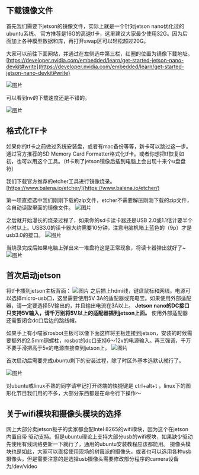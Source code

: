 

## 下载镜像文件
首先我们需要下jetson的镜像文件，实际上就是一个针对jetson nano优化过的ubuntu系统。
官方推荐是16G的高速tf卡，这里建议大家最少使用32G。因为后面加上各种模型数据和库，再打开swap区可以轻松超过20G。

大家可以前往下面网站，并通过在左侧选中第三栏，红圈的位置为镜像下载地址。
[https://developer.nvidia.com/embedded/learn/get-started-jetson-nano-devkit#write](https://developer.nvidia.com/embedded/learn/get-started-jetson-nano-devkit#write)

![图片](https://uploader.shimo.im/f/BQJCAnsCDAcn9Q1X.png!thumbnail)

可以看到nv的下载速度还是不错的。

![图片](https://uploader.shimo.im/f/kjSR4UwqplcPMObd.png!thumbnail)

## 格式化TF卡
如果你的tf卡之前做过系统安装盘，或者有mac备份等等，新卡可以跳过这一步。通过官方推荐的SD Memory Card Formatter格式化tf卡。或者你想把tf恢复如初，也可以用这个工具。（tf卡刷了jetson镜像后插到电脑上会出现十来个u盘盘符）

我们下载官方推荐的etcher工具进行镜像烧录。
[https://www.balena.io/etcher/](https://www.balena.io/etcher/)

第一项直接选中我们刚刚下载的zip文件，etcher不需要解压刚刚下载的zip文件，会自动读取里面的镜像文件。
![图片](https://uploader.shimo.im/f/1AkwRmaHaagBOnFE.png!thumbnail)

之后就开始漫长的烧录过程了，如果你的sd卡读卡器还是USB 2.0或1.1估计要半个小时以上。USB3.0的读卡器大约需要10分钟，注意电脑机箱上蓝色的（9p）才是usb3.0的接口。
![图片](https://uploader.shimo.im/f/23xLyAQ4pqM6jUVz.png!thumbnail)

当烧录完成后如果电脑上弹出来一堆盘符这是正常现象，将读卡器弹出就好了~
![图片](https://uploader.shimo.im/f/PdlaIDc5eFcLaqjl.png!thumbnail)

## 首次启动jetson
将tf卡插到jetson主板背面：
![图片](https://uploader.shimo.im/f/0YsuaLZ1cqcvKndl.png!thumbnail)
之后插上hdmi线，键盘鼠标和网线。电源可以选择micro-usb口，这里需要使用5V 3A的适配器或充电宝。如果使用外部适配器，请一定要选择5V输出的，并且输出电流在3A以上。
**Jetson nano的DC接口只支持5V输入，请千万别将5V以上的适配器插到jetson上面。**
使用外部适配器还需要闭合dc口后边的跳线帽。

如果手上有小喵家rosbot主板可以像下面这样将主板连接到jetson，安装的时候需要额外的2.5mm铜螺柱，rosbot的dc口支持6～12v的电源输入。再三强调，千万不要手滑把高于5v的电源直接查到jetson上。
![图片](https://uploader.shimo.im/f/BdRyMtVNdcAsRCMd.png!thumbnail)

首次启动后需要完成ubuntu剩下的安装过程，除了时区外基本选默认就行了。

![图片](https://uploader.shimo.im/f/MlyWkrb2Bh4SXiGu.png!thumbnail)

对ubuntu或linux不熟的同学请牢记打开终端的快捷键是 ctrl+alt+t ，linux下的图形化节目我们用的不多，大部分东西都是在命令行下操作～

## 关于wifi模块和摄像头模块的选择
网上大部分卖jetson板子的卖家都会配Intel 8265的wifi模块，因为这个在jetson内置自带
驱动支持。但是ubuntu理论上支持大部分usb的wifi模块，如果缺少驱动先使用有线网络更新一下就行了，通用的ubuntu安装教程应该都能用。
摄像头模块也是如此，大家可以直接使用现场的树莓派的摄像头。或者也可以选用各种usb摄像头，但是需要注意的是选择usb摄像头需要修改部分程序的camera设备为/dev/video




















